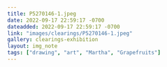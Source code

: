 ```yaml
---
title: P5270146-1.jpeg
date: 2022-09-17 22:59:17 -0700
dateadded: 2022-09-17 22:59:17 -0700
link: "images/clearings/P5270146-1.jpeg"
gallery: clearings-exhibition
layout: img_note
tags: ["drawing", "art", "Martha", "Grapefruits"]
--- 
```

